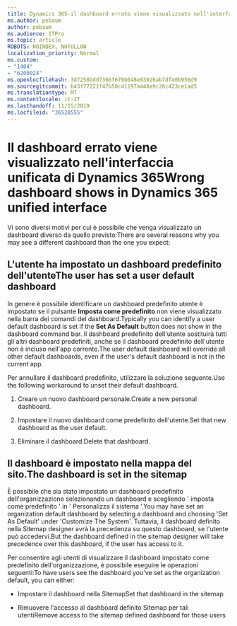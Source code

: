 ```yaml
---
title: Dynamics 365-il dashboard errato viene visualizzato nell'interfaccia unificata di Dynamics 365
ms.author: pebaum
author: pebaum
ms.audience: ITPro
ms.topic: article
ROBOTS: NOINDEX, NOFOLLOW
localization_priority: Normal
ms.custom:
- "1484"
- "6200024"
ms.openlocfilehash: 3d7258bdd7366f679b048e93926ab7dfe0b956d9
ms.sourcegitcommit: b43f77221f47b50c41197a448a9c26c423ce1ad5
ms.translationtype: MT
ms.contentlocale: it-IT
ms.lasthandoff: 11/15/2019
ms.locfileid: "36528555"
---
```

# <a name="wrong-dashboard-shows-in-dynamics-365-unified-interface"></a><span data-ttu-id="fcb91-102">Il dashboard errato viene visualizzato nell'interfaccia unificata di Dynamics 365</span><span class="sxs-lookup"><span data-stu-id="fcb91-102">Wrong dashboard shows in Dynamics 365 unified interface</span></span>

<span data-ttu-id="fcb91-103">Vi sono diversi motivi per cui è possibile che venga visualizzato un dashboard diverso da quello previsto:</span><span class="sxs-lookup"><span data-stu-id="fcb91-103">There are several reasons why you may see a different dashboard than the one you expect:</span></span>

## <a name="the-user-has-set-a-user-default-dashboard"></a><span data-ttu-id="fcb91-104">L'utente ha impostato un dashboard predefinito dell'utente</span><span class="sxs-lookup"><span data-stu-id="fcb91-104">The user has set a user default dashboard</span></span> 

<span data-ttu-id="fcb91-105">In genere è possibile identificare un dashboard predefinito utente è impostato se il pulsante **Imposta come predefinito** non viene visualizzato nella barra dei comandi del dashboard.</span><span class="sxs-lookup"><span data-stu-id="fcb91-105">Typically you can identify a user default dashboard is set if the **Set As Default** button does not show in the dashboard command bar.</span></span> <span data-ttu-id="fcb91-106">Il dashboard predefinito dell'utente sostituirà tutti gli altri dashboard predefiniti, anche se il dashboard predefinito dell'utente non è incluso nell'app corrente.</span><span class="sxs-lookup"><span data-stu-id="fcb91-106">The user default dashboard will override all other default dashboards, even if the user's default dashboard is not in the current app.</span></span>

<span data-ttu-id="fcb91-107">Per annullare il dashboard predefinito, utilizzare la soluzione seguente.</span><span class="sxs-lookup"><span data-stu-id="fcb91-107">Use the following workaround to unset their default dashboard.</span></span>

1. <span data-ttu-id="fcb91-108">Creare un nuovo dashboard personale.</span><span class="sxs-lookup"><span data-stu-id="fcb91-108">Create a new personal dashboard.</span></span>

2. <span data-ttu-id="fcb91-109">Impostare il nuovo dashboard come predefinito dell'utente.</span><span class="sxs-lookup"><span data-stu-id="fcb91-109">Set that new dashboard as the user default.</span></span>

3. <span data-ttu-id="fcb91-110">Eliminare il dashboard.</span><span class="sxs-lookup"><span data-stu-id="fcb91-110">Delete that dashboard.</span></span>

## <a name="the-dashboard-is-set-in-the-sitemap"></a><span data-ttu-id="fcb91-111">Il dashboard è impostato nella mappa del sito.</span><span class="sxs-lookup"><span data-stu-id="fcb91-111">The dashboard is set in the sitemap</span></span>

<span data-ttu-id="fcb91-112">È possibile che sia stato impostato un dashboard predefinito dell'organizzazione selezionando un dashboard e scegliendo ' imposta come predefinito ' in ' Personalizza il sistema '.</span><span class="sxs-lookup"><span data-stu-id="fcb91-112">You may have set an organization default dashboard by selecting a dashboard and choosing 'Set As Default' under 'Customize The System'.</span></span> <span data-ttu-id="fcb91-113">Tuttavia, il dashboard definito nella Sitemap designer avrà la precedenza su questo dashboard, se l'utente può accedervi.</span><span class="sxs-lookup"><span data-stu-id="fcb91-113">But the dashboard defined in the sitemap designer will take precedence over this dashboard, if the user has access to it.</span></span>

<span data-ttu-id="fcb91-114">Per consentire agli utenti di visualizzare il dashboard impostato come predefinito dell'organizzazione, è possibile eseguire le operazioni seguenti:</span><span class="sxs-lookup"><span data-stu-id="fcb91-114">To have users see the dashboard you've set as the organization default, you can either:</span></span>

* <span data-ttu-id="fcb91-115">Impostare il dashboard nella Sitemap</span><span class="sxs-lookup"><span data-stu-id="fcb91-115">Set that dashboard in the sitemap</span></span>

* <span data-ttu-id="fcb91-116">Rimuovere l'accesso al dashboard definito Sitemap per tali utenti</span><span class="sxs-lookup"><span data-stu-id="fcb91-116">Remove access to the sitemap defined dashboard for those users</span></span>
